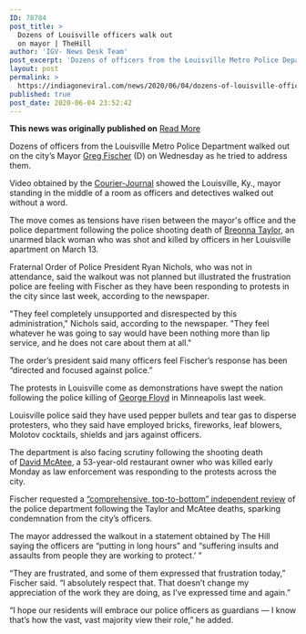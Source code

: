 ```yaml
---
ID: 78784
post_title: >
  Dozens of Louisville officers walk out
  on mayor | TheHill
author: 'IGV- News Desk Team'
post_excerpt: 'Dozens of officers from the Louisville Metro Police Department walked out on the city’s Mayor Greg Fischer (D) on Wednesday as he tried to address them.Video obtained by the Courier-Journal showed the Louisville, Ky., mayor standing in the middle of a room as officers and detectives walked out without a word.The move comes as tensions&hellip;'
layout: post
permalink: >
  https://indiagoneviral.com/news/2020/06/04/dozens-of-louisville-officers-walk-out-on-mayor-thehill/78784/india-gone-viral/
published: true
post_date: 2020-06-04 23:52:42
---
```

<b>This news was originally published on</b> <a href="https://thehill.com/homenews/state-watch/501083-dozens-of-louisville-officers-walk-out-on-mayor" class="button purchase" rel="nofollow noopener noreferrer" target="_blank">Read More</a> <br/><div><div><div property="content:encoded"><p>Dozens of officers from the Louisville Metro Police Department walked out on the city’s Mayor <a href="http://thehill.com/person/greg-fischer">Greg Fischer</a> (D) on Wednesday as he tried to address them.</p><p><span>Video obtained by the </span><a href="https://www.courier-journal.com/story/news/2020/06/03/breonna-taylor-protests-police-officers-walk-out-louisville-mayor/3136221001/"><span>Courier-Journal</span></a><span> showed the Louisville, Ky., mayor standing in the middle of a room as officers and detectives walked out without a word.</span></p><p><span>The move comes as tensions have risen between the mayor's office and the police department following the police shooting death of <a href="http://thehill.com/person/breonna-taylor">Breonna Taylor</a>, an unarmed black woman who was shot and killed by officers in her Louisville apartment on March 13.</span></p><p><span>Fraternal Order of Police President Ryan Nichols, who was not in attendance, said the walkout was not planned but illustrated the frustration police are feeling with Fischer as they have been responding to protests in the city since last week, according to the newspaper. </span></p><p><span>"They feel completely unsupported and disrespected by this administration," Nichols said, according to the newspaper. "They feel whatever he was going to say would have been nothing more than lip service, and he does not care about them at all." </span></p><p><span>The order’s president said many officers feel Fischer’s response has been “directed and focused against police.”</span></p><p>The protests in Louisville come as demonstrations have swept the nation following the police killing of <a href="http://thehill.com/person/george-floyd">George Floyd</a> in Minneapolis last week.</p><p><span>Louisville police said they have used pepper bullets and tear gas to disperse protesters, who they said have employed bricks, fireworks, leaf blowers, Molotov cocktails, shields and jars against officers.</span></p><p><span>The department is also facing scrutiny following the shooting death of </span><span><a href="http://thehill.com/person/david-mcatee">David McAtee</a>, a 53-year-old restaurant owner who </span><span>was killed early Monday as law enforcement was responding to the protests across the city. </span></p><p>Fischer requested a <a href="https://thehill.com/homenews/state-watch/500968-louisville-mayor-orders-independent-review-after-two-police-shootings">“comprehensive, top-to-bottom” independent review</a> of the police department following the Taylor and McAtee deaths, sparking condemnation from the city’s officers.</p><p>The mayor addressed the walkout in a statement obtained by The Hill saying the officers are “putting in long hours” and “suffering insults and assaults from people they are working to protect.’ ” </p><p><span>“They are frustrated, and some of them expressed that frustration today,” Fischer said. “I absolutely respect that. That doesn’t change my appreciation of the work they are doing, as I’ve expressed time and again.”</span></p><p><span>“I hope our residents will embrace our police officers as guardians — I know that’s how the vast, vast majority view their role,” he added.</span></p></div></div></div>